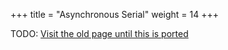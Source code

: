 +++
title = "Asynchronous Serial"
weight = 14
+++

TODO: [Visit the old page until this is ported](https://old.alchitry.com/asynchronous-serial-verilog)